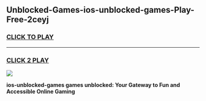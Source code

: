 
## Unblocked-Games-ios-unblocked-games-Play-Free-2ceyj
<h3>
<a href="https://premium76.site?title=ios-unblocked-games&ref=18A">CLICK TO PLAY</a></h3>
<hr>

<h3>
<a href="https://premium76.site?title=ios-unblocked-games&ref=18A">CLICK 2 PLAY</a>
  
</h3>

<a href="https://premium76.site?title=ios-unblocked-games&ref=18A"><img src="https://clearcache.store/games.png"></a>


**ios-unblocked-games games unblocked: Your Gateway to Fun and Accessible Online Gaming**
